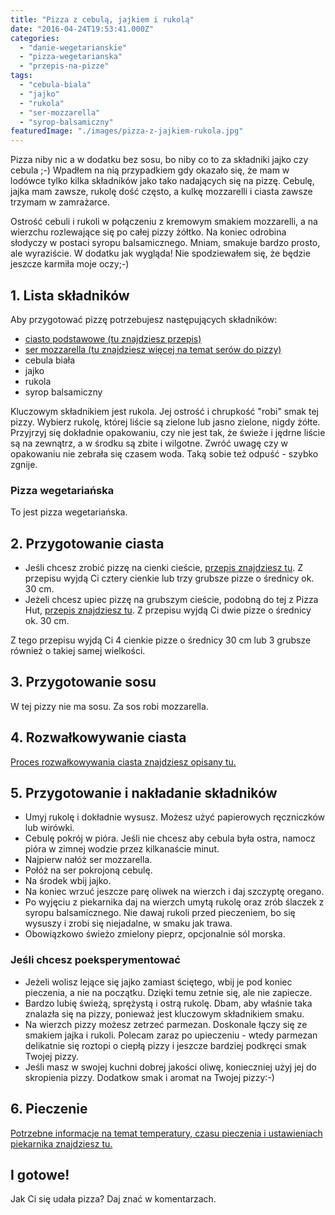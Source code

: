 ```yaml
---
title: "Pizza z cebulą, jajkiem i rukolą"
date: "2016-04-24T19:53:41.000Z"
categories: 
  - "danie-wegetarianskie"
  - "pizza-wegetarianska"
  - "przepis-na-pizze"
tags: 
  - "cebula-biala"
  - "jajko"
  - "rukola"
  - "ser-mozzarella"
  - "syrop-balsamiczny"
featuredImage: "./images/pizza-z-jajkiem-rukola.jpg"
---
```


Pizza niby nic a w dodatku bez sosu, bo niby co to za składniki jajko czy cebula ;-) Wpadłem na nią przypadkiem gdy okazało się, że mam w lodówce tylko kilka składników jako tako nadających się na pizzę. Cebulę, jajka mam zawsze, rukolę dość często, a kulkę mozzarelli i ciasta zawsze trzymam w zamrażarce.

Ostrość cebuli i rukoli w połączeniu z kremowym smakiem mozzarelli, a na wierzchu rozlewające się po całej pizzy żółtko. Na koniec odrobina słodyczy w postaci syropu balsamicznego. Mniam, smakuje bardzo prosto, ale wyraziście. W dodatku jak wygląda! Nie spodziewałem się, że będzie jeszcze karmiła moje oczy;-)

## 1\. Lista składników

Aby przygotować pizzę potrzebujesz następujących składników:

- <a title="Przepis na ciasto podstawowe" href="/przepis-na-ciasto-na-pizze/">ciasto podstawowe (tu znajdziesz przepis)</a>
- <a title="Ser do pizzy" href="/jaki-ser-wybrac-do-pizzy/">ser mozzarella (tu znajdziesz więcej na temat serów do pizzy)</a>
- cebula biała
- jajko
- rukola
- syrop balsamiczny

Kluczowym składnikiem jest rukola. Jej ostrość i chrupkość "robi" smak tej pizzy. Wybierz rukolę, której liście są zielone lub jasno zielone, nigdy żółte. Przyjrzyj się dokładnie opakowaniu, czy nie jest tak, że świeże i jędrne liście są na zewnątrz, a w środku są zbite i wilgotne. Zwróć uwagę czy w opakowaniu nie zebrała się czasem woda. Taką sobie też odpuść - szybko zgnije.

### Pizza wegetariańska

To jest pizza wegetariańska.

## 2\. Przygotowanie ciasta

- Jeśli chcesz zrobić pizzę na cienki cieście, <a title="Przepis na ciasto podstawowe" href="/przepis-na-ciasto-na-pizze/">przepis znajdziesz tu</a>. Z przepisu wyjdą Ci cztery cienkie lub trzy grubsze pizze o średnicy ok. 30 cm.
- Jeżeli chcesz upiec pizzę na grubszym cieście, podobną do tej z Pizza Hut, <a title="Przepis na pizzę na grubym cieście" href="/jak-zrobic-ciasto-na-pizze-jak-w-pizza-hut/">przepis znajdziesz tu</a>. Z przepisu wyjdą Ci dwie pizze o średnicy ok. 30 cm.

Z tego przepisu wyjdą Ci 4 cienkie pizze o średnicy 30 cm lub 3 grubsze również o takiej samej wielkości.

## 3\. Przygotowanie sosu

W tej pizzy nie ma sosu. Za sos robi mozzarella.

## 4\. Rozwałkowywanie ciasta

<a title="Rozwałkowywanie ciasta" href="/jak-walkowac-ciasto-pizzy/">Proces rozwałkowywania ciasta znajdziesz opisany tu.</a>

## 5\. Przygotowanie i nakładanie składników

- Umyj rukolę i dokładnie wysusz. Możesz użyć papierowych ręczniczków lub wirówki.
- Cebulę pokrój w pióra. Jeśli nie chcesz aby cebula była ostra, namocz pióra w zimnej wodzie przez kilkanaście minut.
- Najpierw nałóż ser mozzarella.
- Połóż na ser pokrojoną cebulę.
- Na środek wbij jajko.
- Na koniec wrzuć jeszcze parę oliwek na wierzch i daj szczyptę oregano.
- Po wyjęciu z piekarnika daj na wierzch umytą rukolę oraz zrób ślaczek z syropu balsamicznego. Nie dawaj rukoli przed pieczeniem, bo się wysuszy i zrobi się niejadalne, w smaku jak trawa.
- Obowiązkowo świeżo zmielony pieprz, opcjonalnie sól morska.

### Jeśli chcesz poeksperymentować

- Jeżeli wolisz lejące się jajko zamiast ściętego, wbij je pod koniec pieczenia, a nie na początku. Dzięki temu zetnie się, ale nie zapiecze.
- Bardzo lubię świeżą, sprężystą i ostrą rukolę. Dbam, aby właśnie taka znalazła się na pizzy, ponieważ jest kluczowym składnikiem smaku.
- Na wierzch pizzy możesz zetrzeć parmezan. Doskonale łączy się ze smakiem jajka i rukoli. Polecam zaraz po upieczeniu - wtedy parmezan delikatnie się roztopi o ciepłą pizzy i jeszcze bardziej podkręci smak Twojej pizzy.
- Jeśli masz w swojej kuchni dobrej jakości oliwę, konieczniej użyj jej do skropienia pizzy. Dodatkow smak i aromat na Twojej pizzy:-)

## 6\. Pieczenie

<a title="Jak ustawić piekarnik do pieczenia pizzy" href="/jak-ustawic-piekarnik-pieczenia-pizzy/">Potrzebne informacje na temat temperatury, czasu pieczenia i ustawieniach piekarnika znajdziesz tu.</a>

## I gotowe!

Jak Ci się udała pizza? Daj znać w komentarzach.
